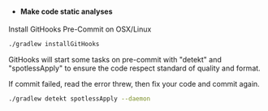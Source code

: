 - #### Make code static analyses

Install GitHooks Pre-Commit on OSX/Linux

```sh
./gradlew installGitHooks
```

GitHooks will start some tasks on pre-commit with "detekt" and "spotlessApply" to ensure the code
respect standard of quality and format.

If commit failed, read the error threw, then fix your code and commit again.

```sh
./gradlew detekt spotlessApply --daemon
```
